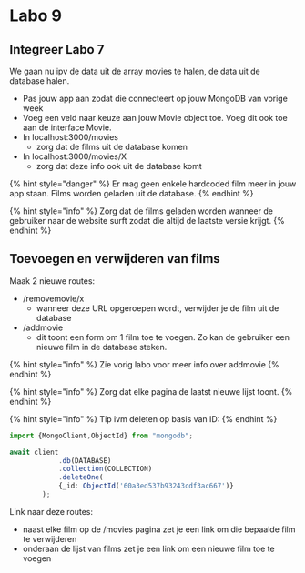 # Labo 9

## Integreer Labo 7

We gaan nu ipv de data uit de array movies te halen, de data uit de database halen.

* Pas jouw app aan zodat die connecteert op jouw MongoDB van vorige week
* Voeg een veld naar keuze aan jouw Movie object toe. Voeg dit ook toe aan de interface Movie.
* In localhost:3000/movies&#x20;
  * zorg dat de films uit de database komen
* In localhost:3000/movies/X
  * zorg dat deze info ook uit de database komt

{% hint style="danger" %}
Er mag geen enkele hardcoded film meer in jouw app staan. Films worden geladen uit de database.
{% endhint %}

{% hint style="info" %}
Zorg dat de films geladen worden wanneer de gebruiker naar de website surft zodat die altijd de laatste versie krijgt.
{% endhint %}

## Toevoegen en verwijderen van films

Maak 2 nieuwe routes:

* /removemovie/x
  * wanneer deze URL opgeroepen wordt, verwijder je de film uit de database
* /addmovie
  * dit toont een form om 1 film toe te voegen. Zo kan de gebruiker een nieuwe film in de database steken.

{% hint style="info" %}
Zie vorig labo voor meer info over addmovie
{% endhint %}

{% hint style="info" %}
Zorg dat elke pagina de laatst nieuwe lijst toont.&#x20;
{% endhint %}

{% hint style="info" %}
Tip ivm deleten op basis van ID:
{% endhint %}

```typescript
import {MongoClient,ObjectId} from "mongodb";

await client
            .db(DATABASE)
            .collection(COLLECTION)
            .deleteOne(
            {_id: ObjectId('60a3ed537b93243cdf3ac667')}
        );
```

Link naar deze routes:

* naast elke film op de /movies pagina zet je een link om die bepaalde film te verwijderen
* onderaan de lijst van films zet je een link om een nieuwe film toe te voegen
